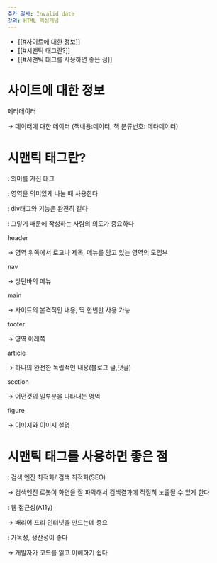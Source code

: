 ```yaml
---
추가 일시: Invalid date
강의: HTML 핵심개념
---
```

- [[#사이트에 대한 정보]]
- [[#시맨틱 태그란?]]
- [[#시맨틱 태그를 사용하면 좋은 점]]

# 사이트에 대한 정보

  

메타데이터

→ 데이터에 대한 데이터 (책내용:데이터, 책 분류번호: 메타데이터)

  

# 시맨틱 태그란?

: 의미를 가진 태그

: 영역을 의미있게 나눌 때 사용한다

: div태그와 기능은 완전히 같다

: 그렇기 때문에 작성하는 사람의 의도가 중요하다

  

header

→ 영역 위쪽에서 로고나 제목, 메뉴를 담고 있는 영역의 도입부

  

nav

→ 상단바의 메뉴

  

main

→ 사이트의 본격적인 내용, 딱 한번만 사용 가능

  

footer

→ 영역 아래쪽

  

article

→ 하나의 완전한 독립적인 내용(블로그 글,댓글)

  

section

→ 어떤것의 일부분을 나타내는 영역

  

figure

→ 이미지와 이미지 설명

  

# 시맨틱 태그를 사용하면 좋은 점

  

: 검색 엔진 최적화/ 검색 최적화(SEO)

→ 검색엔진 로봇이 화면을 잘 파악해서 검색결과에 적절히 노출될 수 있게 한다

  

: 웹 접근성(A11y)

→ 배리어 프리 인터넷을 만드는데 중요

  

: 가독성, 생산성이 좋다

→ 개발자가 코드를 읽고 이해하기 쉽다